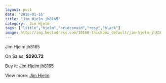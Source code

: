 ```yaml
---
layout: post
date: '2018-01-16'
title: "Jim Hjelm jh8165"
category:  Jim Hjelm
tags: ["little","hjelm","bridesmaid","rosy","black"]
image: http://img.hectodress.com/10160-thickbox_default/jim-hjelm-jh8165.jpg
---
```

Jim Hjelm jh8165

On Sales: **$290.72**
<a href="https://www.hectodress.com/-jim-hjelm/5042-jim-hjelm-jh8165.html"><amp-img layout="responsive" width="600" height="600" src="//img.hectodress.com/10160-thickbox_default/jim-hjelm-jh8165.jpg" alt="Jim Hjelm jh8165 0" /></a>
<a href="https://www.hectodress.com/-jim-hjelm/5042-jim-hjelm-jh8165.html"><amp-img layout="responsive" width="600" height="600" src="//img.hectodress.com/10162-thickbox_default/jim-hjelm-jh8165.jpg" alt="Jim Hjelm jh8165 1" /></a>
<a href="https://www.hectodress.com/-jim-hjelm/5042-jim-hjelm-jh8165.html"><amp-img layout="responsive" width="600" height="600" src="//img.hectodress.com/10161-thickbox_default/jim-hjelm-jh8165.jpg" alt="Jim Hjelm jh8165 2" /></a>

Buy it: [Jim Hjelm jh8165](https://www.hectodress.com/-jim-hjelm/5042-jim-hjelm-jh8165.html "Jim Hjelm jh8165")

View more: [ Jim Hjelm](https://www.hectodress.com/83--jim-hjelm " Jim Hjelm")